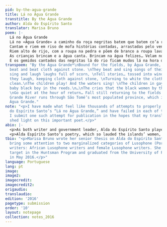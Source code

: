 ```yaml
---
pid: by-the-agua-grande
title: Lá no Água Grande
transtitle: By the Água Grande
author: Alda do Espírito Santo
translator: Marisa Bruno
poem: |-
  Lá no Água Grande
  Lá no «Água Grande» a caminho da roça negritas batem que batem co’a roupa na pedra. Batem e cantam modinhas da terra.
  Cantam e riem em riso de mofa histórias contadas, arrastadas pelo vento.
  Riem alto de rijo, com a roupa na pedra e pōem de branco a roupa lavada.
  As crianças brincam e a água canta. Brincam na água felizes… Velam no capim um negrito pequenino.
  E os gemidos cantados das negritas lá do rio ficam mudos lá na hora do regresso… Jazem quedos no regresso para a roça.
transpoem: "By the Água Grande*\nBound for the fields, by Água Grande, \nBlack women
  beat and beat cloth against stone. \nThey beat and sing songs of their home.\nThey
  sing and laugh laughs full of scorn, \nTell stories… tossed into wind.\nStrongly
  they laugh, keeping cloth against stone, \nTurning to white the cloth that they
  clean.\nThe children play! And the waters sing! \nThe children in gay waters play…\nKeeping
  baby black boy in the reeds.\n…\nThe cries that the black women by the river sing
  \nGo quiet at the hour of return… Fall still returning to the fields.\n\n*The Água
  Grande River runs through São Tomé’s most populated province, which is also called
  Água Grande."
note: "<p>I have made what feel like thousands of attempts to properly translate Alda
  do Espírito Santo’s “Lá no Água Grande,” and have failed in each of them. But, here,
  I submit one such attempt for publication in the hopes that my translation can help
  shed light on this important poet.</p>"
abio: |-
  <p>As both writer and government leader, Alda do Espírito Santo played an essential role in São Tomé and Príncipe’s transition to independence from Portugal. She writes as a woman, to women, and for women, presenting her readers with images of strong women who have the power to liberate the islands from Portuguese colonial oppression. Despite her privileged upbringing, she dedicates her words to the working-class women of the islands who carried, both figuratively and literally, the future of the islands on their backs. The women she describes in poems like “By the Água Grande” are mothers, workers, and, most importantly, fighters.</p>
  <p>Alda Espírito Santo’s poetry, which so lauded the islands’ women, celebrated and nourished a culture that relied on the power and strength of women. It points to the many ways in which women poets in Africa have played—and still play—an important role as agents for change in the liberated Portuguese colonies. Despite her influence in São Tomé, her poetry, like that of most Lusophone African (and especially women) writers, has been relegated to the periphery of post-colonial studies.</p>
tbio: "<p>Marisa Bruno wrote her senior thesis on Alda do Espírito Santo, hoping to
  bring some attention to two marginalized categories of Lusophone (Portuguese-language)
  writers: African Lusophone writers and female Lusophone writers. She was a Portuguese
  target in the Huntsman Program and graduated from the University of Pennsylvania
  in May 2016.</p>"
language: Portuguese
lang: pt
image:
image2:
imagecredit:
imagecredit2:
origaudio:
translaudio:
edition: '2016'
pagetype: submission
order: '10'
layout: notepage
collection: notes_2016
---
```

